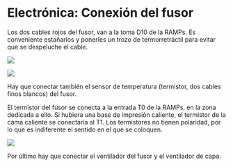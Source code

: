 # Electrónica: Conexión del fusor

Los dos cables rojos del fusor, van a la toma D10 de la RAMPs.
Es conveniente estañarlos y ponerles un trozo de termorretráctil para evitar que se despeluche el cable.

![](https://lh3.googleusercontent.com/awVYv2OTRDo2Xk_xEv4xMJHKy5nwy0OEE6XZ8GFYMD1Qvrqw6tJeu84lzSSQszxqLeJEsTqllQ=w1920-h1080-rw-no)

![](https://lh3.googleusercontent.com/Oze9xwC94r_z5lyQ5wsj20HAqw3c2FxlJwDwNqfLHJVA_uh5poKxJeMUSTzjh8I9xWYKNyTjbQ=w1920-h1080-rw-no)

Hay que conectar también el sensor de temperatura (termistor, dos cables finos blancos) del fusor.

El termistor del fusor se conecta a la entrada T0 de la RAMPs, en la zona dedicada a ello. Si hubiera una base de impresiòn caliente, el termistor de la cama caliente se conectaría al T1.
Los termistores no tienen polaridad, por lo que es indiferente el sentido en el que se coloquen.

![](https://lh3.googleusercontent.com/CfCAqhKsGLFpXs5lf8nafbPsOMisVM0HoxEoeUTe176B7yr-HdUBqSKoq898KwWG5HI-O-09Ow=w1920-h1080-rw-no)

Por último hay que conectar el ventilador del fusor y el ventilador de capa. 
